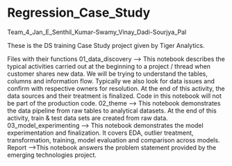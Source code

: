 # Regression_Case_Study
Team_4_Jan_E_Senthil_Kumar-Swamy_Vinay_Dadi-Sourjya_Pal

These is the DS training Case Study project given by Tiger Analytics.


Files with their functions
01_data_discovery --> This notebook describes the typical activities carried out  at the beginning to a project / thread when customer shares new data. We will be trying to understand the tables, columns and information flow. Typically we also look for data issues and confirm with respective owners for resolution. At the end of this activity, the data sources and their treatment is finalized. Code in this notebook will not be part of the production code.
02_theme --> This notebook demonstrates the data pipeline from raw tables to analytical datasets. At the end of this activity, train & test data sets are created from raw data.
03_model_experimenting --> This notebook demonstrates the model experimentation and finalization. It covers EDA, outlier treatment, transformation, training, model evaluation and comparison across models.
Report -->This notebook answers the problem statement provided by the emerging technologies project.
